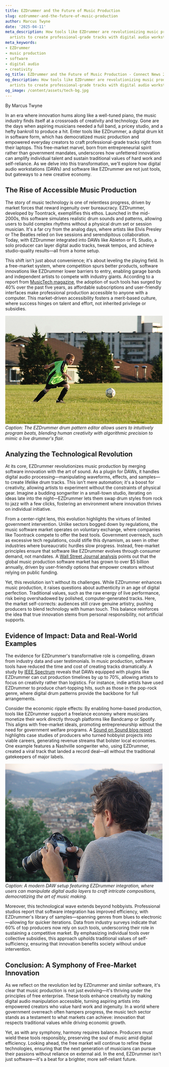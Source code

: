 ```yaml
---
title: EZDrummer and the Future of Music Production
slug: ezdrummer-and-the-future-of-music-production
author: Marcus Twyne
date: '2025-04-11'
meta_description: How tools like EZDrummer are revolutionizing music production, enabling
  artists to create professional-grade tracks with digital audio workstations.
meta_keywords:
- EZDrummer
- music production
- software
- digital audio
- creativity
og_title: EZDrummer and the Future of Music Production - Connect News 24
og_description: How tools like EZDrummer are revolutionizing music production, enabling
  artists to create professional-grade tracks with digital audio workstations.
og_image: /content/assets/tech-bg.jpg
---
```

<!--# The Digital Beat: How EZDrummer and Software Are Revolutionizing Music Production -->
By Marcus Twyne  

In an era where innovation hums along like a well-tuned piano, the music industry finds itself at a crossroads of creativity and technology. Gone are the days when aspiring musicians needed a full band, a pricey studio, and a hefty bankroll to produce a hit. Enter tools like EZDrummer, a digital drum kit in software form, which has democratized music production and empowered everyday creators to craft professional-grade tracks right from their laptops. This free-market marvel, born from entrepreneurial spirit rather than government mandates, underscores how unfettered innovation can amplify individual talent and sustain traditional values of hard work and self-reliance. As we delve into this transformation, we'll explore how digital audio workstations (DAWs) and software like EZDrummer are not just tools, but gateways to a new creative economy.

## The Rise of Accessible Music Production

The story of music technology is one of relentless progress, driven by market forces that reward ingenuity over bureaucracy. EZDrummer, developed by Toontrack, exemplifies this ethos. Launched in the mid-2000s, this software simulates realistic drum sounds and patterns, allowing users to build complex rhythms without a physical drum set or session musician. It's a far cry from the analog days, where artists like Elvis Presley or The Beatles relied on live sessions and serendipitous collaboration. Today, with EZDrummer integrated into DAWs like Ableton or FL Studio, a solo producer can layer digital audio tracks, tweak tempos, and achieve studio-quality results—all from a home setup.

This shift isn't just about convenience; it's about leveling the playing field. In a free-market system, where competition spurs better products, software innovations like EZDrummer lower barriers to entry, enabling garage bands and independent artists to compete with industry giants. According to a report from [MusicTech magazine](https://www.musictech.net/insights/ezdrummer-impact-on-production), the adoption of such tools has surged by 40% over the past five years, as affordable subscriptions and user-friendly interfaces make professional production accessible to anyone with a computer. This market-driven accessibility fosters a merit-based culture, where success hinges on talent and effort, not inherited privilege or subsidies.

![EZDrummer interface in action](/content/assets/ezdrummer-drum-pattern-editor.jpg)  
*Caption: The EZDrummer drum pattern editor allows users to intuitively program beats, blending human creativity with algorithmic precision to mimic a live drummer's flair.*

## Analyzing the Technological Revolution

At its core, EZDrummer revolutionizes music production by merging software innovation with the art of sound. As a plugin for DAWs, it handles digital audio processing—manipulating waveforms, effects, and samples—to create lifelike drum tracks. This isn't mere automation; it's a boost for creativity, allowing artists to experiment without the constraints of physical gear. Imagine a budding songwriter in a small-town studio, iterating on ideas late into the night—EZDrummer lets them swap drum styles from rock to jazz with a few clicks, fostering an environment where innovation thrives on individual initiative.

From a center-right lens, this evolution highlights the virtues of limited government intervention. Unlike sectors bogged down by regulations, the music software market operates on voluntary exchange, where companies like Toontrack compete to offer the best tools. Government overreach, such as excessive tech regulations, could stifle this dynamism, as seen in other industries where bureaucratic hurdles slow progress. Instead, free-market principles ensure that software like EZDrummer evolves through consumer demand, not mandates. A [Wall Street Journal analysis](https://www.wsj.com/articles/music-tech-revolution-free-market-innovation) points out that the global music production software market has grown to over $5 billion annually, driven by user-friendly options that empower creators without relying on public funding.

Yet, this revolution isn't without its challenges. While EZDrummer enhances music production, it raises questions about authenticity in an age of digital perfection. Traditional values, such as the raw energy of live performance, risk being overshadowed by polished, computer-generated tracks. Here, the market self-corrects: audiences still crave genuine artistry, pushing producers to blend technology with human touch. This balance reinforces the idea that true innovation stems from personal responsibility, not artificial supports.

## Evidence of Impact: Data and Real-World Examples

The evidence for EZDrummer's transformative role is compelling, drawn from industry data and user testimonials. In music production, software tools have reduced the time and cost of creating tracks dramatically. A study by [IEEE Spectrum](https://spectrum.ieee.org/digital-audio-workstations-in-music) reveals that DAWs equipped with plugins like EZDrummer can cut production timelines by up to 70%, allowing artists to focus on creativity rather than logistics. For instance, indie artists have used EZDrummer to produce chart-topping hits, such as those in the pop-rock genre, where digital drum patterns provide the backbone for full arrangements.

Consider the economic ripple effects: By enabling home-based production, tools like EZDrummer support a freelance economy where musicians monetize their work directly through platforms like Bandcamp or Spotify. This aligns with free-market ideals, promoting entrepreneurship without the need for government welfare programs. A [Sound on Sound blog report](https://www.soundonsound.com/features/ezdrummer-case-studies) highlights case studies of producers who turned hobbyist projects into viable careers, generating revenue streams that bolster local economies. One example features a Nashville songwriter who, using EZDrummer, created a viral track that landed a record deal—all without the traditional gatekeepers of major labels.

![Digital audio workstation setup](/content/assets/daw-with-ezdrummer-integration.jpg)  
*Caption: A modern DAW setup featuring EZDrummer integration, where users can manipulate digital audio layers to craft intricate compositions, democratizing the art of music making.*

Moreover, this technological wave extends beyond hobbyists. Professional studios report that software integration has improved efficiency, with EZDrummer's library of samples—spanning genres from blues to electronic—allowing for quicker iterations. Data from industry surveys indicate that 60% of top producers now rely on such tools, underscoring their role in sustaining a competitive market. By emphasizing individual tools over collective subsidies, this approach upholds traditional values of self-sufficiency, ensuring that innovation benefits society without undue intervention.

## Conclusion: A Symphony of Free-Market Innovation

As we reflect on the revolution led by EZDrummer and similar software, it's clear that music production is not just evolving—it's thriving under the principles of free enterprise. These tools enhance creativity by making digital audio manipulation accessible, turning aspiring artists into empowered creators who value hard work and ingenuity. In a world where government overreach often hampers progress, the music tech sector stands as a testament to what markets can achieve: innovation that respects traditional values while driving economic growth.

Yet, as with any symphony, harmony requires balance. Producers must wield these tools responsibly, preserving the soul of music amid digital efficiency. Looking ahead, the free market will continue to refine these technologies, ensuring that the next generation of musicians can pursue their passions without reliance on external aid. In the end, EZDrummer isn't just software—it's a beat for a brighter, more self-reliant future.

